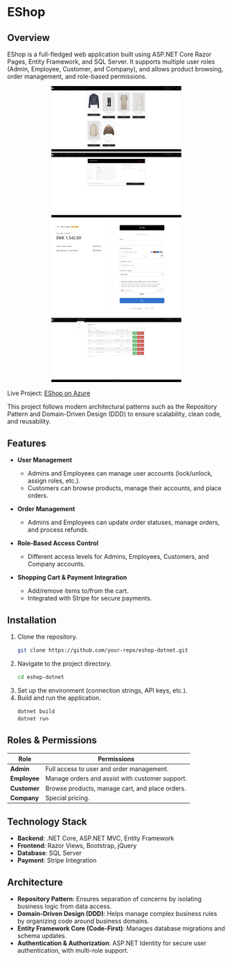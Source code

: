 # EShop 

## Overview
EShop is a full-fledged web application built using ASP.NET Core Razor Pages, Entity Framework, and SQL Server. It supports multiple user roles (Admin, Employee, Customer, and Company), and allows product browsing, order management, and role-based permissions.

<p align="center">
  <img src="docs/images/eshop-main.PNG" alt="eshop-main" width="300"/>
  <img src="docs/images/eshop-order.PNG" alt="eshop-order" width="300"/>
  <img src="docs/images/eshop-stripe.PNG" alt="eshop-stripe" width="300"/>
  <img src="docs/images/eshop-user-managment.PNG" alt="eshop-user-managment" width="300"/>
</p>

Live Project: [EShop on Azure](https://eshop-dotnet-hwg4hacyc7bcaga6.northeurope-01.azurewebsites.net/)

This project follows modern architectural patterns such as the Repository Pattern and Domain-Driven Design (DDD) to ensure scalability, clean code, and reusability.
## Features
- **User Management**
  - Admins and Employees can manage user accounts (lock/unlock, assign roles, etc.).
  - Customers can browse products, manage their accounts, and place orders.
  
- **Order Management**
  - Admins and Employees can update order statuses, manage orders, and process refunds.
  
- **Role-Based Access Control**
  - Different access levels for Admins, Employees, Customers, and Company accounts.
  
- **Shopping Cart & Payment Integration**
  - Add/remove items to/from the cart.
  - Integrated with Stripe for secure payments.

## Installation
1. Clone the repository.
   ```bash
   git clone https://github.com/your-repo/eshop-dotnet.git
   ```
2. Navigate to the project directory.
   ```bash
   cd eshop-dotnet
   ```
3. Set up the environment (connection strings, API keys, etc.).
4. Build and run the application. 
   ```bash
   dotnet build
   dotnet run
   ```

## Roles & Permissions

| **Role**     | **Permissions**                                         |
| ------------ | ------------------------------------------------------- |
| **Admin**    | Full access to user and order management.               |
| **Employee** | Manage orders and assist with customer support.         |
| **Customer** | Browse products, manage cart, and place orders.         |
| **Company**  | Special pricing.               |

## Technology Stack

- **Backend**: .NET Core, ASP.NET MVC, Entity Framework  
- **Frontend**: Razor Views, Bootstrap, jQuery  
- **Database**: SQL Server  
- **Payment**: Stripe Integration  

## Architecture

- **Repository Pattern**: Ensures separation of concerns by isolating business logic from data access.
- **Domain-Driven Design (DDD)**: Helps manage complex business rules by organizing code around business domains.
- **Entity Framework Core (Code-First)**: Manages database migrations and schema updates.
- **Authentication & Authorization**: ASP.NET Identity for secure user authentication, with multi-role support.